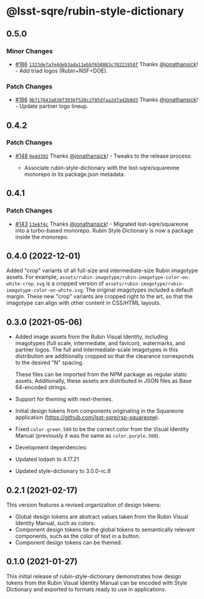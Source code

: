 # @lsst-sqre/rubin-style-dictionary

## 0.5.0

### Minor Changes

- [#186](https://github.com/lsst-sqre/squareone/pull/186) [`1323de7a7e4deb3ada11ebbf650883c70221958f`](https://github.com/lsst-sqre/squareone/commit/1323de7a7e4deb3ada11ebbf650883c70221958f) Thanks [@jonathansick](https://github.com/jonathansick)! - Add triad logos (Rubin+NSF+DOE).

### Patch Changes

- [#186](https://github.com/lsst-sqre/squareone/pull/186) [`9b717643a038f3936f520c2f85dfaa2d7ad2b0d3`](https://github.com/lsst-sqre/squareone/commit/9b717643a038f3936f520c2f85dfaa2d7ad2b0d3) Thanks [@jonathansick](https://github.com/jonathansick)! - Update partner logo lineup.

## 0.4.2

### Patch Changes

- [#148](https://github.com/lsst-sqre/squareone/pull/148) [`0e4d392`](https://github.com/lsst-sqre/squareone/commit/0e4d392afafe8437f39af3018ecf47d4a76567a2) Thanks [@jonathansick](https://github.com/jonathansick)! - Tweaks to the release process:

  - Associate rubin-style-dictionary with the lsst-sqre/squareone monorepo in its package.json metadata.

## 0.4.1

### Patch Changes

- [#143](https://github.com/lsst-sqre/squareone/pull/143) [`13e6f4c`](https://github.com/lsst-sqre/squareone/commit/13e6f4c4415e913665dd8922c0e079dd0fefe7ba) Thanks [@jonathansick](https://github.com/jonathansick)! - Migrated lsst-sqre/squareone into a turbo-based monorepo. Rubin Style Dictionary is now a package inside the monorepo.

## 0.4.0 (2022-12-01)

Added "crop" variants of all full-size and intermediate-size Rubin imagotype assets. For example, `assets/rubin-imagotype/rubin-imagotype-color-on-white-crop.svg` is a cropped version of `assets/rubin-imagotype/rubin-imagotype-color-on-white.svg`. The original imagotypes included a default margin. These new "crop" variants are cropped right to the art, so that the imagotype can align with other content in CSS/HTML layouts.

## 0.3.0 (2021-05-06)

- Added image assets from the Rubin Visual Identity, including imagotypes (full scale, intermediate, and favicon), watermarks, and partner logos. The full and intermediate-scale imagotypes in this distribution are additionally cropped so that the clearance corresponds to the desired "N" spacing.

  These files can be imported from the NPM package as regular static assets. Additionally, these assets are distributed in JSON files as Base 64-encoded strings.

- Support for theming with next-themes.

- Initial design tokens from components originating in the Squareone application (https://github.com/lsst-sqre/rsp-squareone).

- Fixed `color.green.500` to be the correct color from the Visual Identity Manual (previously it was the same as `color.purple.500`).

- Development dependencies:

- Updated lodash to 4.17.21
- Updated style-dictionary to 3.0.0-rc.8

## 0.2.1 (2021-02-17)

This version features a revised organization of design tokens:

- Global design tokens are abstract values taken from the Rubin Visual Identity Manual, such as colors.
- Component design tokens tie the global tokens to semantically relevant components, such as the color of text in a button.
- Component design tokens can be themed.

## 0.1.0 (2021-01-27)

This initial release of rubin-style-dictionary demonstrates how design tokens from the Rubin Visual Identity Manual can be encoded with Style Dictionary and exported to formats ready to use in applications.
